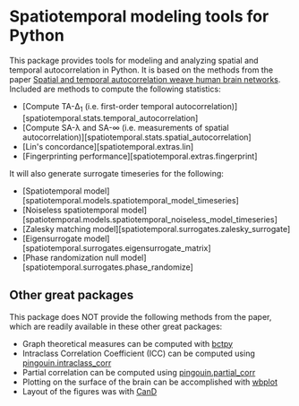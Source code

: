 # Spatiotemporal modeling tools for Python

This package provides tools for modeling and analyzing spatial and temporal
autocorrelation in Python.  It is based on the methods from the paper [Spatial
and temporal autocorrelation weave human brain
networks](https://www.biorxiv.org/content/10.1101/2021.06.01.446561v1).
Included are methods to compute the following statistics:

- [Compute TA-Δ<sub>1</sub> (i.e. first-order temporal autocorrelation)][spatiotemporal.stats.temporal_autocorrelation]
- [Compute SA-λ and SA-∞ (i.e. measurements of spatial autocorrelation)][spatiotemporal.stats.spatial_autocorrelation]
- [Lin's concordance][spatiotemporal.extras.lin]
- [Fingerprinting performance][spatiotemporal.extras.fingerprint]

It will also generate surrogate timeseries for the following:

- [Spatiotemporal model][spatiotemporal.models.spatiotemporal_model_timeseries]
- [Noiseless spatiotemporal model][spatiotemporal.models.spatiotemporal_noiseless_model_timeseries]
- [Zalesky matching model][spatiotemporal.surrogates.zalesky_surrogate]
- [Eigensurrogate model][spatiotemporal.surrogates.eigensurrogate_matrix]
- [Phase randomization null model][spatiotemporal.surrogates.phase_randomize]


## Other great packages

This package does NOT provide the following methods from the paper, which are
readily available in these other great packages:

- Graph theoretical measures can be computed with [bctpy](https://github.com/aestrivex/bctpy)
- Intraclass Correlation Coefficient (ICC) can be computed using
  [pingouin.intraclass_corr](https://pingouin-stats.org/generated/pingouin.intraclass_corr.html)
- Partial correlation can be computed using
  [pingouin.partial_corr](https://pingouin-stats.org/generated/pingouin.partial_corr.html#pingouin.partial_corr)
- Plotting on the surface of the brain can be accomplished with [wbplot](https://github.com/jbburt/wbplot)
- Layout of the figures was with [CanD](https://github.com/mwshinn/CanD)
